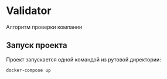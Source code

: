 # Validator

Алгоритм проверки компании

## Запуск проекта

Проект запускается одной командой из рутовой директории:

```bash
docker-compose up
```
